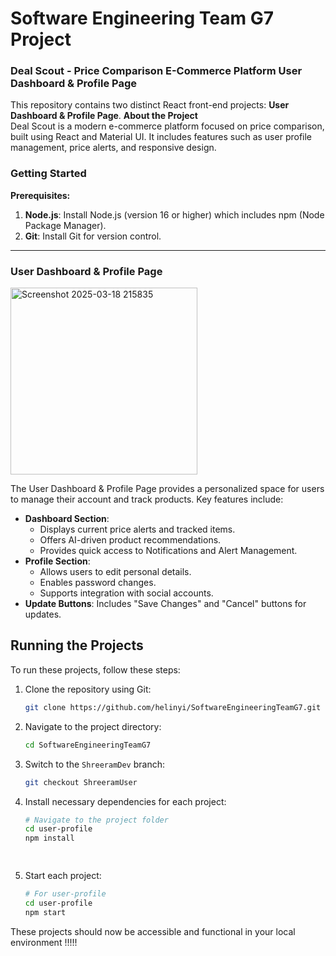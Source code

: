 
# Software Engineering Team G7 Project

### Deal Scout - Price Comparison E-Commerce Platform  User Dashboard & Profile Page



This repository contains two distinct React front-end projects: **User Dashboard & Profile Page**.
**About the Project**  
Deal Scout is a modern e-commerce platform focused on price comparison, built using React and Material UI. It includes features such as user profile management, price alerts, and responsive design.

### Getting Started  
**Prerequisites:**  
1. **Node.js**: Install Node.js (version 16 or higher) which includes npm (Node Package Manager).
2. **Git**: Install Git for version control.



---




### User Dashboard & Profile Page
<img width="299" alt="Screenshot 2025-03-18 215835" src="https://github.com/user-attachments/assets/f524c01d-3f49-4fa4-a233-e28dccdb5485" />

The User Dashboard & Profile Page provides a personalized space for users to manage their account and track products. Key features include:

- **Dashboard Section**:
  - Displays current price alerts and tracked items.
  - Offers AI-driven product recommendations.
  - Provides quick access to Notifications and Alert Management.
- **Profile Section**:
  - Allows users to edit personal details.
  - Enables password changes.
  - Supports integration with social accounts.
- **Update Buttons**: Includes "Save Changes" and "Cancel" buttons for updates.

## Running the Projects

To run these projects, follow these steps:

1. Clone the repository using Git:
   ```bash
   git clone https://github.com/helinyi/SoftwareEngineeringTeamG7.git
   ```

2. Navigate to the project directory:
   ```bash
   cd SoftwareEngineeringTeamG7
   ```

3. Switch to the `ShreeramDev` branch:
   ```bash
   git checkout ShreeramUser
   ```

4. Install necessary dependencies for each project:
   ```bash
   # Navigate to the project folder 
   cd user-profile
   npm install
   
  
   ```

5. Start each project:
   ```bash
   # For user-profile
   cd user-profile
   npm start

   ```

These projects should now be accessible and functional in your local environment !!!!!
